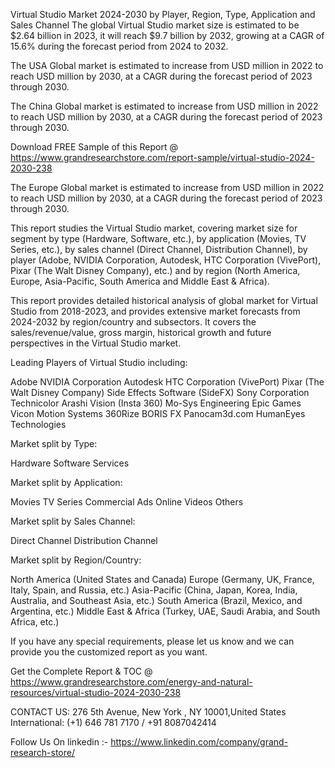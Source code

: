 Virtual Studio Market 2024-2030 by Player, Region, Type, Application and Sales Channel
The global Virtual Studio market size is estimated to be $2.64 billion in 2023, it will reach $9.7 billion by 2032, growing at a CAGR of 15.6% during the forecast period from 2024 to 2032.

The USA Global market is estimated to increase from USD million in 2022 to reach USD million by 2030, at a CAGR during the forecast period of 2023 through 2030.

The China Global market is estimated to increase from USD million in 2022 to reach USD million by 2030, at a CAGR during the forecast period of 2023 through 2030.

Download FREE Sample of this Report @ https://www.grandresearchstore.com/report-sample/virtual-studio-2024-2030-238

The Europe Global market is estimated to increase from USD million in 2022 to reach USD million by 2030, at a CAGR during the forecast period of 2023 through 2030.

This report studies the Virtual Studio market, covering market size for segment by type (Hardware, Software, etc.), by application (Movies, TV Series, etc.), by sales channel (Direct Channel, Distribution Channel), by player (Adobe, NVIDIA Corporation, Autodesk, HTC Corporation (VivePort), Pixar (The Walt Disney Company), etc.) and by region (North America, Europe, Asia-Pacific, South America and Middle East & Africa).

This report provides detailed historical analysis of global market for Virtual Studio from 2018-2023, and provides extensive market forecasts from 2024-2032 by region/country and subsectors. It covers the sales/revenue/value, gross margin, historical growth and future perspectives in the Virtual Studio market.

Leading Players of Virtual Studio including:

Adobe
NVIDIA Corporation
Autodesk
HTC Corporation (VivePort)
Pixar (The Walt Disney Company)
Side Effects Software (SideFX)
Sony Corporation
Technicolor
Arashi Vision (Insta 360)
Mo-Sys Engineering
Epic Games
Vicon Motion Systems
360Rize
BORIS FX
Panocam3d.com
HumanEyes Technologies

Market split by Type:

Hardware
Software
Services

Market split by Application:

Movies
TV Series
Commercial Ads
Online Videos
Others

Market split by Sales Channel:

Direct Channel
Distribution Channel

Market split by Region/Country:

North America (United States and Canada)
Europe (Germany, UK, France, Italy, Spain, and Russia, etc.)
Asia-Pacific (China, Japan, Korea, India, Australia, and Southeast Asia, etc.)
South America (Brazil, Mexico, and Argentina, etc.)
Middle East & Africa (Turkey, UAE, Saudi Arabia, and South Africa, etc.)

If you have any special requirements, please let us know and we can provide you the customized report as you want.

Get the Complete Report & TOC @ https://www.grandresearchstore.com/energy-and-natural-resources/virtual-studio-2024-2030-238

CONTACT US:
276 5th Avenue, New York , NY 10001,United States
International: (+1) 646 781 7170 / +91 8087042414

Follow Us On linkedin :- https://www.linkedin.com/company/grand-research-store/
